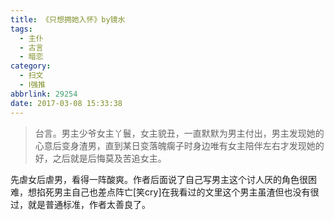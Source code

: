 ```yaml
---
title: 《只想拥她入怀》by镜水
tags:
  - 主仆
  - 古言
  - 暗恋
category:
  - 扫文
  - Ⅰ强推
abbrlink: 29254
date: 2017-03-08 15:33:38
---
```

<meta name="referrer" content="no-referrer" />

> 台言。男主少爷女主丫鬟，女主貌丑，一直默默为男主付出，男主发现她的心意后变身渣男，直到某日变落魄瘸子时身边唯有女主陪伴左右才发现她的好，之后就是后悔莫及苦追女主。
<!-- more -->

先虐女后虐男，看得一阵酸爽。作者后面说了自己写男主这个讨人厌的角色很困难，想掐死男主自己也差点阵亡[笑cry]在我看过的文里这个男主虽渣但也没有很过，就是普通标准，作者太善良了。